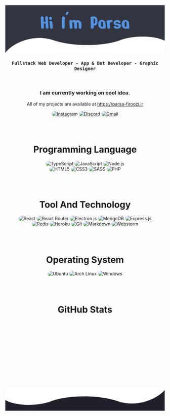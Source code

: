 <img src="https://github.com/im-parsa/im-parsa/raw/main/header.png?v2" alt="Header Image">

<div align="center">
    <h4 align="center"><samp> Fullstack Web Developer - App & Bot Developer - Graphic Designer </samp></h4>
</div>

<br>

<h3 align="center">
   I am currently working on cool idea.
</h3>

<p align="center">
    All of my projects are available at <a href="https://parsa-firoozi.ir" target="_follow" title="parsa firoozi">https://parsa-firoozi.ir</a>
</p>

<p align="center">
    <a href="https://instagram.com/hello_im_parsa"><img src="https://img.shields.io/badge/Instagram-20202a?style=for-the-badge&logo=instagram&logoColor=4f40f8" style="border-radius:15px" alt="Instagram"></a>
    <a href="https://discord.com/invite/RUrks4JqW6"><img src="https://img.shields.io/badge/Discord-20202a?style=for-the-badge&logo=discord&logoColor=4f40f8" style="border-radius:15px" alt="Discord"></a>
    <a href="mailto:parsa.hastam20@gmail.com"><img src="https://img.shields.io/badge/Gmail-20202a?style=for-the-badge&logo=gmail&logoColor=4f40f8" alt="Gmail" style="border-radius:15px"></a>
</p>

<br><br>

<h1 align="center">
    Programming Language
</h1>

<div align="center">
    <img src="https://img.shields.io/badge/TypeScript-20202a?style=for-the-badge&logo=typescript&logoColor=4f40f8" alt="TypeScript" style="border-radius:15px"/>
    <img src="https://img.shields.io/badge/JavaScript-20202a?style=for-the-badge&logo=javascript&logoColor=4f40f8" alt="JavaScript" style="border-radius:15px"/>
    <img src="https://img.shields.io/badge/Node.js-20202a?style=for-the-badge&logo=node.js&logoColor=4f40f8" alt="Node.js" style="border-radius:15px"/>
    <br/>
    <img src="https://img.shields.io/badge/HTML5-20202a?style=for-the-badge&logo=html5&logoColor=4f40f8" alt="HTML5" style="border-radius:15px"/>
    <img src="https://img.shields.io/badge/CSS3-20202a?style=for-the-badge&logo=css3&logoColor=4f40f8" alt="CSS3" style="border-radius:15px"/>
    <img src="https://img.shields.io/badge/Sass-20202a?style=for-the-badge&logo=sass&logoColor=4f40f8" alt="SASS" style="border-radius:15px"/>
    <img src="https://img.shields.io/badge/PHP-20202a?style=for-the-badge&logo=php&logoColor=4f40f8" alt="PHP" style="border-radius:15px"/>
</div>

<br><br>

<h1 align="center">
    Tool And Technology
</h1>

<div align="center">
    <img src="https://img.shields.io/badge/React-20202a?style=for-the-badge&logo=react&logoColor=4f40f8" alt="React"  style="border-radius:15px"/>
    <img src="https://img.shields.io/badge/React_Router-20202a?style=for-the-badge&logo=react-router&logoColor=4f40f8" alt="React Router" style="border-radius:15px"/>
    <img src="https://img.shields.io/badge/Electron.js-20202a.svg?style=for-the-badge&logo=electron&logoColor=4f40f8" alt="Electron.js" style="border-radius:15px"/>
    <img src="https://img.shields.io/badge/MongoDB-20202a?style=for-the-badge&logo=mongodb&logoColor=4f40f8" alt="MongoDB" style="border-radius:15px"/>
    <img src="https://img.shields.io/badge/Express.js-20202a.svg?style=for-the-badge&logo=express&logoColor=4f40f8" alt="Express.js" style="border-radius:15px"/> 
    <br/>
    <img src="https://img.shields.io/badge/Redis-20202a.svg?style=for-the-badge&logo=redis&logoColor=4f40f8" alt="Redis" style="border-radius:15px"/>
    <img src="https://img.shields.io/badge/Heroku-20202a?style=for-the-badge&logo=heroku&logoColor=4f40f8" alt="Heroku" style="border-radius:15px"/>
    <img src="https://img.shields.io/badge/git-20202a.svg?style=for-the-badge&logo=git&logoColor=4f40f8" alt="Git" style="border-radius:15px"/>
    <img src="https://img.shields.io/badge/Markdown-20202a?style=for-the-badge&logo=markdown&logoColor=4f40f8" alt="Markdown" style="border-radius:15px"/>
    <img src="https://img.shields.io/badge/Webstorm-20202a.svg?&style=for-the-badge&logo=webstorm&logoColor=4f40f8" alt="Webstorm" style="border-radius:15px"/>
</div>

<br><br>

<h1 align="center">
    Operating System
</h1>

<p align="center">
  <img src="https://img.shields.io/badge/Ubuntu-20202a?style=for-the-badge&logo=ubuntu&logoColor=4f40f8" alt="Ubuntu"  style="border-radius:15px"/>
  <img src="https://img.shields.io/badge/Arch_Linux-20202a?style=for-the-badge&logo=arch-linux&logoColor=4f40f8" alt="Arch Linux"  style="border-radius:15px"/>
  <img src="https://img.shields.io/badge/Windows-20202a?style=for-the-badge&logo=windows&logoColor=4f40f8" alt="Windows"  style="border-radius:15px"/>
</p>

<br><br>

<h1 align="center">
    GitHub Stats
</h1>

<div align="center">
    <img align="center" src="https://github-readme-stats.vercel.app/api/top-langs/?username=im-parsa&langs_count=10&layout=compact&theme=gruvbox_duo&hide_border=true&bg_color=20202a&title_color=4f40f8&icon_color=4f40f8&text_color=ffffff&count_private=true"  alt=""/>
</div>
<br/>

<div align="center">
    <img align="center" src="https://github-readme-stats.vercel.app/api?username=im-parsa&theme=gruvbox_duo&show_icons=true&include_all_commits=true&count_private=true&theme=react&hide_border=true&bg_color=20202a&title_color=4f40f8&icon_color=4f40f8&text_color=ffffff&count_private=true"  alt=""/>
</div>

<br/>

<div align="center">
    <img align="center" src="https://github-readme-streak-stats.herokuapp.com/?user=im-parsa&theme=gruvbox_duo&background=20202a&hide_border=true&ring=4f40f8&currStreakLabel=4f40f8&sideNums=FFFFFF&currStreakNum=FFFFFF&sideLabels=4f40f8&text_color=ffffff&count_private=true"  alt=""/>
</div>

<br/>

<div align="center"> 
    <img align="center" src="https://activity-graph.herokuapp.com/graph?username=im-parsa&custom_title=im-parsa's%20Contribution%20Graph&bg_color=20202a&color=4f40f8&line=FFFFFF&point=4f40f8&hide_border=F84C4C&count_private=true"  alt=""/>     </a>
</div>

<br/><br/>

<div align="center"> 
    <img align="center" src="https://discord.c99.nl/widget/theme-1/488958506280550402.png" alt=""/>
</div>

<br/>

<img src="https://github.com/im-parsa/im-parsa/raw/main/footer.svg" alt="Footer image">

